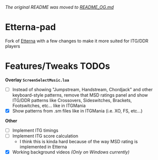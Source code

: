 _The original README was moved to [README_OG.md](README_OG.md)_
# Etterna-pad
Fork of [Etterna](https://github.com/etternagame/etterna) with a few changes to make it more suited for ITG/DDR players

# Features/Tweaks TODOs
**Overlay `ScreenSelectMusic.lua`**
- [ ] Instead of showing "Jumpstream, Handstream, Chordjack" and other keyboard-style patterns, remove that MSD ratings panel and show ITG/DDR patterns like Crossovers, Sideswitches, Brackets, Footswitches, etc... like in ITGMania
- [x] Show patterns from .sm files like in ITGMania (i.e. XO, FS, etc...)

**Other**
- [ ] Implement ITG timings
- [ ] Implement ITG score calculation
  - I think this is kinda hard because of the way MSD rating is implemented in Etterna
- [x] Working background videos _(Only on Windows currently)_
